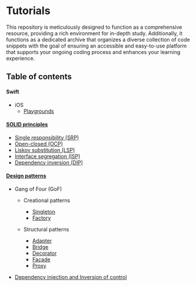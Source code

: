 # Tutorials

This repository is meticulously designed to function as a comprehensive resource, providing a rich environment for in-depth study. Additionally, it functions as a dedicated archive that organizes a diverse collection of code snippets with the goal of ensuring an accessible and easy-to-use platform that supports your ongoing coding process and enhances your learning experience.

## Table of contents

#### Swift

   - iOS
      - [Playgrounds](Content/Swift/iOS/Running%20views%20on%20Playgrounds/Running%20views%20on%20Playgrounds.md) 
   
#### [SOLID principles]((https://en.wikipedia.org/wiki/SOLID))

- [Single responsibility (SRP)](Content/General/SOLID%20design%20principles/Single%20responsibility%20(SRP).md)
- [Open-closed (OCP)](Content/General/SOLID%20design%20principles/Open-closed%20(OCP).md)
- [Liskov substitution (LSP)](Content/General/SOLID%20design%20principles/Liskov%20substitution%20(LSP).md)
- [Interface segregation (ISP)](Content/General/SOLID%20design%20principles/Interface%20segregation%20(ISP).md)
- [Dependency inversion (DIP)](Content/General/SOLID%20design%20principles/Dependency%20inversion%20(DIP).md)

#### [Design patterns](https://en.wikipedia.org/wiki/Software_design_pattern)

- Gang of Four (GoF)

  - Creational patterns
    - [Singleton](Content/General/Design%20Patterns/Gang%20of%20Four%20(GoF)/Creational%20patterns/Singleton.md)
    - [Factory](Content/General/Design%20Patterns/Gang%20of%20Four%20(GoF)/Creational%20patterns/Factories.md)

  - Structural patterns
    - [Adapter](Content/General/Design%20Patterns/Gang%20of%20Four%20(GoF)/Structural%20patterns/Adapter.md)
    - [Bridge](Content/General/Design%20Patterns/Gang%20of%20Four%20(GoF)/Structural%20patterns/Bridge.md)
    - [Decorator](Content/General/Design%20Patterns/Gang%20of%20Four%20(GoF)/Structural%20patterns/Decorator.md)
    - [Façade](Content/General/Design%20Patterns/Gang%20of%20Four%20(GoF)/Structural%20patterns/Façade.md)
    - [Proxy](Content/General/Design%20Patterns/Gang%20of%20Four%20(GoF)/Structural%20patterns/Proxy.md)

- [Dependency injection and Inversion of control](Content/General/Design%20Patterns/Various/Dependency%20injection%20and%20Inversion%20of%20control.md)